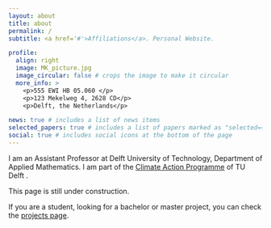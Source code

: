 ```yaml
---
layout: about
title: about
permalink: /
subtitle: <a href='#'>Affiliations</a>. Personal Website. 

profile:
  align: right
  image: MK_picture.jpg
  image_circular: false # crops the image to make it circular
  more_info: >
    <p>555 EWI HB 05.060 </p>
    <p>123 Mekelweg 4, 2628 CD</p>
    <p>Delft, the Netherlands</p>

news: true # includes a list of news items
selected_papers: true # includes a list of papers marked as "selected={true}"
social: true # includes social icons at the bottom of the page
---
```


I am an Assistant Professor at Delft University of Technology, Department of Applied Mathematics. I am part of the [Climate Action Programme](https://www.tudelft.nl/en/climate-action) of TU Delft . 

This page is still under construction. 

If you are a student, looking for a bachelor or master project, you can check the [projects page](/al-folio/projects/).

